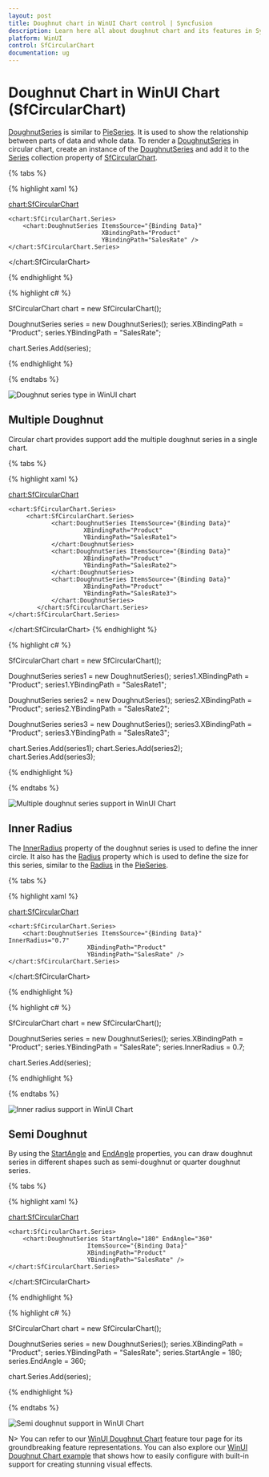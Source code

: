 ```yaml
---
layout: post
title: Doughnut chart in WinUI Chart control | Syncfusion
description: Learn here all about doughnut chart and its features in Syncfusion WinUI Chart (SfCircularChart) control.
platform: WinUI
control: SfCircularChart
documentation: ug
---
```


# Doughnut Chart in WinUI Chart (SfCircularChart)

[DoughnutSeries](https://help.syncfusion.com/cr/winui/Syncfusion.UI.Xaml.Charts.DoughnutSeries.html) is similar to [PieSeries](https://help.syncfusion.com/cr/winui/Syncfusion.UI.Xaml.Charts.PieSeries.html). It is used to show the relationship between parts of data and whole data. To render a [DoughnutSeries](https://help.syncfusion.com/cr/winui/Syncfusion.UI.Xaml.Charts.DoughnutSeries.html) in circular chart, create an instance of the [DoughnutSeries](https://help.syncfusion.com/cr/winui/Syncfusion.UI.Xaml.Charts.DoughnutSeries.html) and add it to the [Series](https://help.syncfusion.com/cr/winui/Syncfusion.UI.Xaml.Charts.SfCircularChart.html#Syncfusion_UI_Xaml_Charts_SfCircularChart_Series) collection property of [SfCircularChart](https://help.syncfusion.com/cr/winui/Syncfusion.UI.Xaml.Charts.SfCircularChart.html).

{% tabs %}

{% highlight xaml %}

<chart:SfCircularChart>

    <chart:SfCircularChart.Series>
        <chart:DoughnutSeries ItemsSource="{Binding Data}" 
                              XBindingPath="Product" 
                              YBindingPath="SalesRate" />
    </chart:SfCircularChart.Series>

</chart:SfCircularChart>

{% endhighlight %}

{% highlight c# %}

SfCircularChart chart = new SfCircularChart();

DoughnutSeries series = new DoughnutSeries();
series.XBindingPath = "Product";
series.YBindingPath = "SalesRate";

chart.Series.Add(series);

{% endhighlight %}

{% endtabs %}

![Doughnut series type in WinUI chart](Series_images/doughnut_chart.png)

## Multiple Doughnut

Circular chart provides support add the multiple doughnut series in a single chart.

{% tabs %}

{% highlight xaml %}

<chart:SfCircularChart>

    <chart:SfCircularChart.Series>
         <chart:SfCircularChart.Series>
                <chart:DoughnutSeries ItemsSource="{Binding Data}" 
                         XBindingPath="Product" 
                         YBindingPath="SalesRate1">
                </chart:DoughnutSeries>
                <chart:DoughnutSeries ItemsSource="{Binding Data}" 
                         XBindingPath="Product" 
                         YBindingPath="SalesRate2">
                </chart:DoughnutSeries>
                <chart:DoughnutSeries ItemsSource="{Binding Data}" 
                         XBindingPath="Product" 
                         YBindingPath="SalesRate3">
                </chart:DoughnutSeries>
            </chart:SfCircularChart.Series>
    </chart:SfCircularChart.Series>

</chart:SfCircularChart>
{% endhighlight %}

{% highlight c# %}

SfCircularChart chart = new SfCircularChart();

DoughnutSeries series1 = new DoughnutSeries();
series1.XBindingPath = "Product";
series1.YBindingPath = "SalesRate1";

DoughnutSeries series2 = new DoughnutSeries();
series2.XBindingPath = "Product";
series2.YBindingPath = "SalesRate2";

DoughnutSeries series3 = new DoughnutSeries();
series3.XBindingPath = "Product";
series3.YBindingPath = "SalesRate3";

chart.Series.Add(series1);
chart.Series.Add(series2);
chart.Series.Add(series3);

{% endhighlight %}

{% endtabs %}

![Multiple doughnut series support in WinUI Chart](Series_images/winui-multiple-doughnut-series.png)

## Inner Radius

The [InnerRadius]() property of the doughnut series is used to define the inner circle. It also has the [Radius]() property which is used to define the size for this series, similar to the [Radius]() in the [PieSeries](https://help.syncfusion.com/cr/winui/Syncfusion.UI.Xaml.Charts.PieSeries.html).

{% tabs %}

{% highlight xaml %}

<chart:SfCircularChart>

    <chart:SfCircularChart.Series>
        <chart:DoughnutSeries ItemsSource="{Binding Data}" InnerRadius="0.7"
                          XBindingPath="Product" 
                          YBindingPath="SalesRate" />
    </chart:SfCircularChart.Series>

</chart:SfCircularChart>

{% endhighlight %}

{% highlight c# %}

SfCircularChart chart = new SfCircularChart();

DoughnutSeries series = new DoughnutSeries();
series.XBindingPath = "Product";
series.YBindingPath = "SalesRate";
series.InnerRadius = 0.7;

chart.Series.Add(series);

{% endhighlight %}

{% endtabs %}

![Inner radius support in WinUI Chart](Series_images/doughnut_inner_radius.png)

## Semi Doughnut

By using the [StartAngle](https://help.syncfusion.com/cr/winui/Syncfusion.UI.Xaml.Charts.CircularSeries.html#Syncfusion_UI_Xaml_Charts_CircularSeries_StartAngle) and [EndAngle](https://help.syncfusion.com/cr/winui/Syncfusion.UI.Xaml.Charts.CircularSeries.html#Syncfusion_UI_Xaml_Charts_CircularSeries_EndAngle) properties, you can draw doughnut series in different shapes such as semi-doughnut or quarter doughnut series.

{% tabs %}

{% highlight xaml %}

<chart:SfCircularChart>

    <chart:SfCircularChart.Series>
        <chart:DoughnutSeries StartAngle="180" EndAngle="360"
                          ItemsSource="{Binding Data}"
                          XBindingPath="Product" 
                          YBindingPath="SalesRate" />
    </chart:SfCircularChart.Series>

</chart:SfCircularChart>
    
{% endhighlight %}

{% highlight c# %}

SfCircularChart chart = new SfCircularChart();

DoughnutSeries series = new DoughnutSeries();
series.XBindingPath = "Product";
series.YBindingPath = "SalesRate";
series.StartAngle = 180;
series.EndAngle = 360;

chart.Series.Add(series);

{% endhighlight %}

{% endtabs %}

![Semi doughnut support in WinUI Chart](Series_images/semi_doughnut_chart.png)

N> You can refer to our [WinUI Doughnut Chart](https://www.syncfusion.com/winui-controls/charts/winui-doughnut-chart) feature tour page for its groundbreaking feature representations. You can also explore our [WinUI Doughnut Chart example](https://github.com/syncfusion/winui-demos/blob/master/chart/Views/Circular%20Charts/DoughnutChart.xaml) that shows how to easily configure with built-in support for creating stunning visual effects.